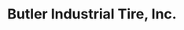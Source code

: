 ---
title: "Butler Industrial Tire, Inc."
url: /saint-paul/butler-industrial-tire-inc/
shop: Reifen
---